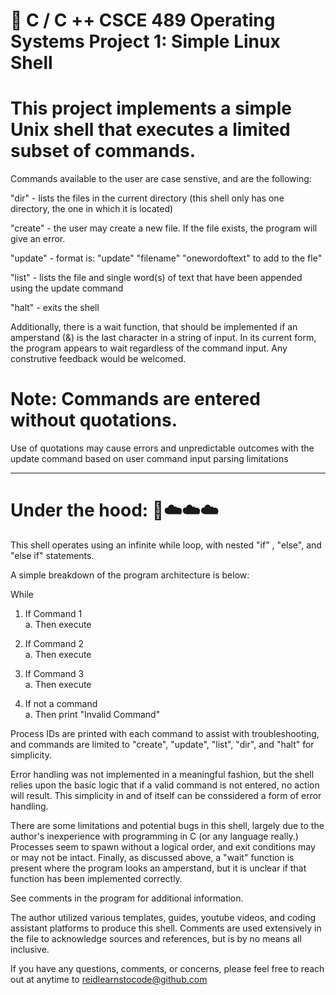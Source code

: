 # :wave: C / C ++ CSCE 489 Operating Systems Project 1: Simple Linux Shell

# This project implements a simple Unix shell that executes a limited subset of commands.

Commands available to the user are case senstive, and are the following:

"dir" - lists the files in the current directory (this shell only has one directory, the one in which it is located)

"create" - the user may create a new file.  If the file exists, the program will give an error.

"update" - format is: "update" "filename" "onewordoftext" to add to the fle"

"list" - lists the file and single word(s) of text that have been appended using the update command

"halt" - exits the shell

Additionally, there is a wait function, that should be implemented if an amperstand (&) is the last character in a string of input.  In its current form, the program appears to wait regardless of the command input.  Any construtive feedback would be welcomed.

# Note: Commands are entered without quotations.
Use of quotations may cause errors and unpredictable outcomes with the update command based on user command input parsing limitations

_________________________________________________________________________________________________
# Under the hood: 🚙☁️☁️☁️

This shell operates using an infinite while loop, with nested "if" , "else", and "else if" statements.

A simple breakdown of the program architecture is below:

While

  1. If Command 1\
      a. Then execute
      
  2. If Command 2\
      a. Then execute
     
  3. If Command 3\
      a. Then execute
     
  4. If not a command\
     a. Then print "Invalid Command"

Process IDs are printed with each command to assist with troubleshooting, and commands are limited to "create", "update", "list", "dir", and "halt" for simplicity.
 
Error handling was not implemented in a meaningful fashion, but the shell relies upon the basic logic that if a valid command is not entered, no action will result.  This simplicity in and of itself can be conssidered a form of error handling.

There are some limitations and potential bugs in this shell, largely due to the author's inexperience with programming in C (or any language really.) Processes seem to spawn without a logical order, and exit conditions may or may not be intact.  Finally, as discussed above, a "wait" function is present where the program looks an amperstand, but it is unclear if that function has been implemented correctly.

See comments in the program for additional information.

The author utilized various templates, guides, youtube videos, and coding assistant platforms to produce this shell.  Comments are used extensively in the file to acknowledge sources and references, but is by no means all inclusive.

If you have any questions, comments, or concerns, please feel free to reach out at anytime to reidlearnstocode@github.com
